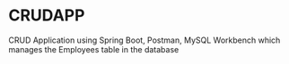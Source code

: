 # CRUDAPP
CRUD Application using Spring Boot, Postman, MySQL Workbench which manages the Employees table in the database
